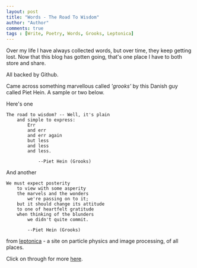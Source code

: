 ```yaml
--- 
layout: post
title: "Words - The Road To Wisdom"
author: "Author"
comments: true
tags : [Write, Poetry, Words, Grooks, Leptonica]
---
```


Over my life I have always collected words, but over time, they keep getting lost. Now that this blog has gotten going, that's one place I have to both store and share.

All backed by Github. 

Came across something marvellous called *'grooks'* by this Danish guy called Piet Hein. A sample or two below. 

Here's one

    The road to wisdom? -- Well, it's plain
        and simple to express:
            Err
            and err
            and err again
            but less
            and less
            and less.

                --Piet Hein (Grooks)

And another 

    We must expect posterity
        to view with some asperity
        the marvels and the wonders
            we're passing on to it;
        but it should change its attitude
        to one of heartfelt gratitude
        when thinking of the blunders
            we didn't quite commit.

            --Piet Hein (Grooks)

from [leptonica](http://leptonica.com/cachedpages/grooks/grooks.html) - a site on particle physics and image processing, of all places.

Click on through for more [here](http://www.archimedes-lab.org/grooks.html).
